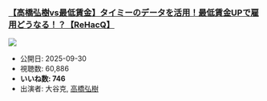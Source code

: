 ### [【高橋弘樹vs最低賃金】タイミーのデータを活用！最低賃金UPで雇用どうなる！？【ReHacQ】](https://www.youtube.com/watch?v=LaydJr3QH2w)
[![](https://img.youtube.com/vi/LaydJr3QH2w/sddefault.jpg)](https://www.youtube.com/watch?v=LaydJr3QH2w)
-   公開日: 2025-09-30
-   視聴数: 60,886
-   **いいね数: 746**
-   出演者: 大谷克, [高橋弘樹](/rehacq_fan/people/高橋弘樹 "wikilink")
